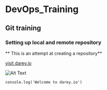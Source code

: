 # DevOps_Training
## Git training
### Setting up local and remote repository

** This is an attempt at creating a repository**

[visit darey.io](https://www.darey.io)

![Alt Text](https://example.com/image.jpg)

`console.log('Welcome to darey.io')`


